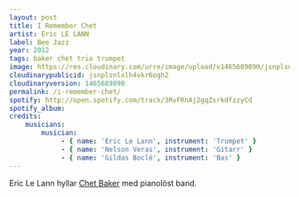 ```yaml
---
layout: post
title: I Remember Chet
artist: Eric LE LANN
label: Bee Jazz
year: 2012
tags: baker chet trio trumpet
image: https://res.cloudinary.com/urre/image/upload/v1465689890/jsnplsnlxlh4vkr6ogh2.jpg
cloudinarypublicid: jsnplsnlxlh4vkr6ogh2
cloudinaryversion: 1465689890
permalink: /i-remember-chet/
spotify: http://open.spotify.com/track/3RvFRnAj2gqZsrkdfzzyCd
spotify_album: 
credits:
    musicians:
        musician:
             - { name: 'Eric Le Lann', instrument: 'Trumpet' }
             - { name: 'Nelson Veras', instrument: 'Gitarr' }
             - { name: 'Gildas Boclé', instrument: 'Bas' }
---
```


Eric Le Lann hyllar <a href="http://en.wikipedia.org/wiki/Chet_Baker">Chet Baker</a> med pianolöst band.